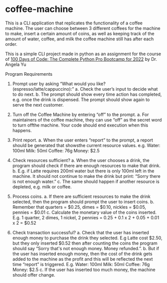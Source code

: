 # coffee-machine

This is a CLI application that replicates the functionality of a coffee machine. The user can choose between 3 different coffees for the machine to make, insert a certain amount of coins, as well as keeping track of the amount of water, coffee, and milk the coffee machine still has after each order. 

This is a simple CLI project made in python as an assignment for the course of [100 Days of Code: The Complete Python Pro Bootcamp for 2022](https://www.udemy.com/course/100-days-of-code/) by Dr. Angela Yu

Program Requirements


1. Prompt user by asking “What would you like? (espresso/latte/cappuccino):”
a. Check the user’s input to decide what to do next.
b. The prompt should show every time action has completed, e.g. once the drink is dispensed. The prompt should show again to serve the next customer.

2. Turn off the Coffee Machine by entering “off” to the prompt.
a. For maintainers of the coffee machine, they can use “off” as the secret word to turn offthe machine. Your code should end execution when this happens.

3. Print report.
a. When the user enters “report” to the prompt, a report should be generated that showsthe current resource values. 
e.g.
Water: 100ml
Milk: 50ml
Coffee: 76g
Money: $2.5

4. Check resources sufficient?
a. When the user chooses a drink, the program should check if there are enough resources to make that drink.
b. E.g. if Latte requires 200ml water but there is only 100ml left in the machine. It should not continue to make the drink but print: “Sorry there is not enough water.”
c. The same should happen if another resource is depleted, e.g. milk or coffee.

5. Process coins.
a. If there are sufficient resources to make the drink selected, then the program should prompt the user to insert coins.
b. Remember that quarters = $0.25, dimes = $0.10, nickles = $0.05, pennies = $0.01
c. Calculate the monetary value of the coins inserted. E.g. 1 quarter, 2 dimes, 1 nickel, 2 pennies = 0.25 + 0.1 x 2 + 0.05 + 0.01 x 2 = $0.52

6. Check transaction successful?
a. Check that the user has inserted enough money to purchase the drink they selected.
E.g Latte cost $2.50, but they only inserted $0.52 then after counting the coins the program should say “Sorry that's not enough money. Money refunded.”.
b. But if the user has inserted enough money, then the cost of the drink gets added to the machine as the profit and this will be reflected the next time “report” is triggered. 
E.g.
Water: 100ml
Milk: 50ml
Coffee: 76g
Money: $2.5
c. If the user has inserted too much money, the machine should offer change.
